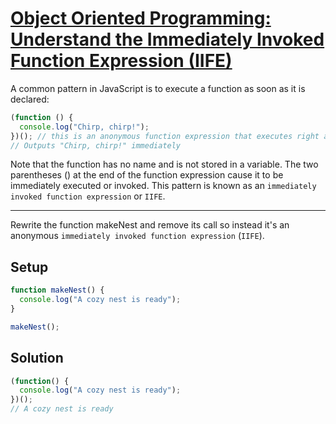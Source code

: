 # [Object Oriented Programming: Understand the Immediately Invoked Function Expression (IIFE)](https://learn.freecodecamp.org/javascript-algorithms-and-data-structures/object-oriented-programming/understand-the-immediately-invoked-function-expression-iife)

A common pattern in JavaScript is to execute a function as soon as it is declared:

```js
(function () {
  console.log("Chirp, chirp!");
})(); // this is an anonymous function expression that executes right away
// Outputs "Chirp, chirp!" immediately
```

Note that the function has no name and is not stored in a variable. The two parentheses () at the end of the function expression cause it to be immediately executed or invoked. This pattern is known as an `immediately invoked function expression` or `IIFE`.

---

Rewrite the function makeNest and remove its call so instead it's an anonymous `immediately invoked function expression` (`IIFE`).

## Setup
```js
function makeNest() {
  console.log("A cozy nest is ready");
}

makeNest();
```

## Solution
```js
(function() {
  console.log("A cozy nest is ready");
})();
// A cozy nest is ready
```